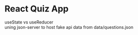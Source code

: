 # React Quiz App

useState vs useReducer<br>
uning json-server to host fake api data from data/questions.json
